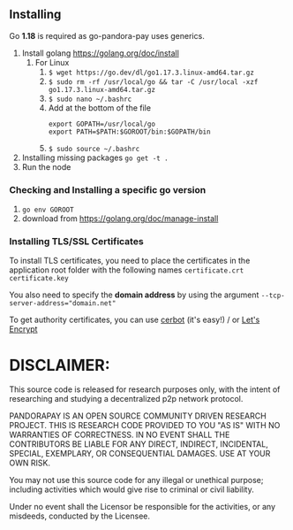 ## Installing

Go **1.18** is required as go-pandora-pay uses generics.


1. Install golang https://golang.org/doc/install
   1. For Linux
      1. `$ wget https://go.dev/dl/go1.17.3.linux-amd64.tar.gz`
      2. `$ sudo rm -rf /usr/local/go && tar -C /usr/local -xzf go1.17.3.linux-amd64.tar.gz`
      3. `$ sudo nano ~/.bashrc`
      4. Add at the bottom of the file
         ```
         export GOPATH=/usr/local/go
         export PATH=$PATH:$GOROOT/bin:$GOPATH/bin
         ```
      5. `$ sudo source ~/.bashrc` 
2. Installing missing packages `go get -t .`
3. Run the node

### Checking and Installing a specific go version
1. `go env GOROOT`
2. download from https://golang.org/doc/manage-install

### Installing TLS/SSL Certificates

To install TLS certificates, you need to place the certificates in the application root folder with the following names
`certificate.crt`
`certificate.key`

You also need to specify the **domain address** by using the argument `--tcp-server-address="domain.net"`

To get authority certificates, you can use [cerbot](https://certbot.eff.org) (it's easy!) / or [Let's Encrypt](https://letsencrypt.org/) 

# DISCLAIMER:
This source code is released for research purposes only, with the intent of researching and studying a decentralized p2p network protocol.

PANDORAPAY IS AN OPEN SOURCE COMMUNITY DRIVEN RESEARCH PROJECT. THIS IS RESEARCH CODE PROVIDED TO YOU "AS IS" WITH NO WARRANTIES OF CORRECTNESS. IN NO EVENT SHALL THE CONTRIBUTORS BE LIABLE FOR ANY DIRECT, INDIRECT, INCIDENTAL, SPECIAL, EXEMPLARY, OR CONSEQUENTIAL DAMAGES. USE AT YOUR OWN RISK.

You may not use this source code for any illegal or unethical purpose; including activities which would give rise to criminal or civil liability.

Under no event shall the Licensor be responsible for the activities, or any misdeeds, conducted by the Licensee.